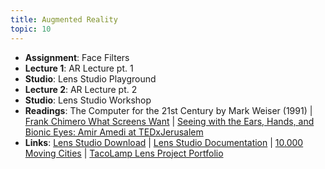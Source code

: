 ```yaml
---
title: Augmented Reality
topic: 10
---
```

- **Assignment**: Face Filters
- **Lecture 1**: AR Lecture pt. 1
- **Studio**: Lens Studio Playground
- **Lecture 2**: AR Lecture pt. 2
- **Studio**: Lens Studio Workshop
- **Readings**: The Computer for the 21st Century by Mark Weiser (1991) | [Frank Chimero What Screens Want](https://frankchimero.com/blog/2013/what-screens-want/) | [Seeing with the Ears, Hands, and Bionic Eyes: Amir Amedi at TEDxJerusalem](https://www.youtube.com/watch?v=jVBp2nDmg7E)
- **Links**: [Lens Studio Download](https://ar.snap.com/download) | [Lens Studio Documentation](https://docs.snap.com/lens-studio/home/) | [10.000 Moving Cities](https://marclee.io/en/10000-moving-cities/) | [TacoLamp Lens Project Portfolio](https://www.tacolamp.com/)
